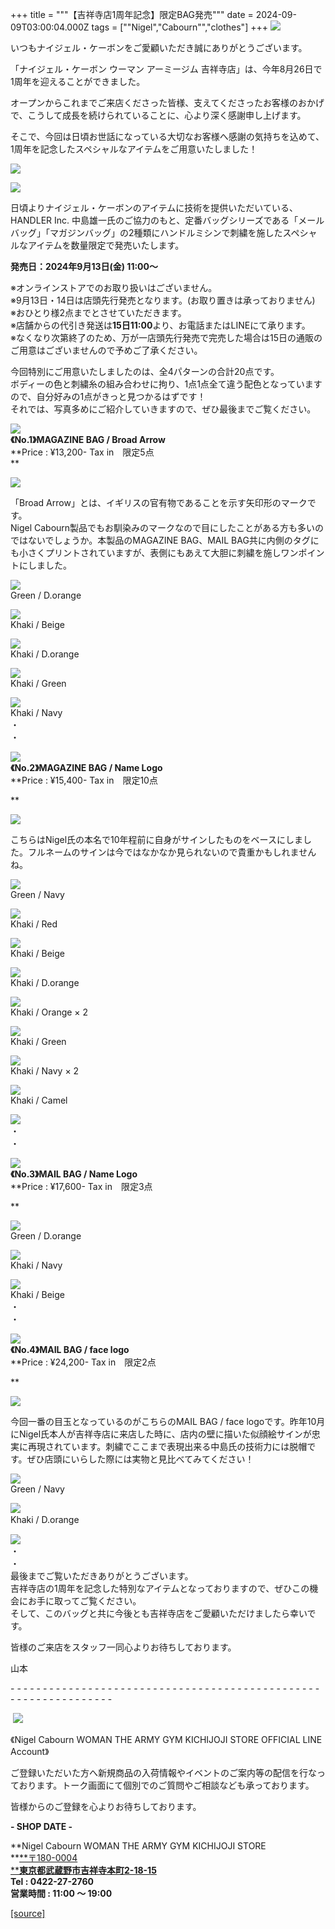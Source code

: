 +++
title = """【吉祥寺店1周年記念】限定BAG発売"""
date = 2024-09-09T03:00:04.000Z
tags = ["\"Nigel","Cabourn\"","clothes"]
+++
![](https://cdn.shopify.com/s/files/1/0094/9295/5196/files/KICHIJOJI-banner-02_68cca751-c6e9-4c24-af7d-4257da66ed1e_480x480.jpg?v=1725762248)  
  
いつもナイジェル・ケーボンをご愛顧いただき誠にありがとうございます。  
  
「ナイジェル・ケーボン ウーマン アーミージム 吉祥寺店」は、今年8月26日で1周年を迎えることができました。  
  
オープンからこれまでご来店くださった皆様、支えてくださったお客様のおかげで、こうして成長を続けられていることに、心より深く感謝申し上げます。  
  
そこで、今回は日頃お世話になっている大切なお客様へ感謝の気持ちを込めて、1周年を記念したスペシャルなアイテムをご用意いたしました！  
  
![](https://cdn.shopify.com/s/files/1/0094/9295/5196/files/KICHIJOJI-3_480x480.jpg?v=1725762393)  
  
![](https://cdn.shopify.com/s/files/1/0094/9295/5196/files/HANDLER1_480x480.jpg?v=1725762435)  
  
日頃よりナイジェル・ケーボンのアイテムに技術を提供いただいている、HANDLER Inc. 中島雄一氏のご協力のもと、定番バッグシリーズである「メールバッグ」「マガジンバッグ」の2種類にハンドルミシンで刺繍を施したスペシャルなアイテムを数量限定で発売いたします。  
  
**発売日：2024年9月13日(金) 11:00～**  
  
※オンラインストアでのお取り扱いはございません。  
※9月13日・14日は店頭先行発売となります。(お取り置きは承っておりません)  
※おひとり様2点までとさせていただきます。  
※店舗からの代引き発送は**15日11:00**より、お電話またはLINEにて承ります。  
※なくなり次第終了のため、万が一店頭先行発売で完売した場合は15日の通販のご用意はございませんので予めご了承ください。  
  
  
今回特別にご用意いたしましたのは、全4パターンの合計20点です。  
ボディーの色と刺繍糸の組み合わせに拘り、1点1点全て違う配色となっていますので、自分好みの1点がきっと見つかるはずです！  
それでは、写真多めにご紹介していきますので、ぜひ最後までご覧ください。  
  
![](https://cdn.shopify.com/s/files/1/0094/9295/5196/files/80480061517_480x480.jpg?v=1725762497)  
**《No.1》MAGAZINE BAG / Broad Arrow**  
**Price : ¥13,200- Tax in　限定5点  
**

**![](https://cdn.shopify.com/s/files/1/0094/9295/5196/files/20240906_152243_480x480.jpg?v=1725775858)**

「Broad Arrow」とは、イギリスの官有物であることを示す矢印形のマークです。  
Nigel Cabourn製品でもお馴染みのマークなので目にしたことがある方も多いのではないでしょうか。本製品のMAGAZINE BAG、MAIL BAG共に内側のタグにも小さくプリントされていますが、表側にもあえて大胆に刺繍を施しワンポイントにしました。  
  

![](https://cdn.shopify.com/s/files/1/0094/9295/5196/files/20240906_150402_480x480.jpg?v=1725762543)  
Green / D.orange

![](https://cdn.shopify.com/s/files/1/0094/9295/5196/files/20240906_150643_480x480.jpg?v=1725762598)  
Khaki / Beige

![](https://cdn.shopify.com/s/files/1/0094/9295/5196/files/20240906_151106_480x480.jpg?v=1725762639)  
Khaki / D.orange

![](https://cdn.shopify.com/s/files/1/0094/9295/5196/files/20240906_150714_480x480.jpg?v=1725762667)  
Khaki / Green

![](https://cdn.shopify.com/s/files/1/0094/9295/5196/files/20240906_150757_480x480.jpg?v=1725762692)  
Khaki / Navy  
・  
・

![](https://cdn.shopify.com/s/files/1/0094/9295/5196/files/80480061507_480x480.jpg?v=1725763191)  
**《No.2》MAGAZINE BAG / Name Logo**  
**Price : ¥15,400- Tax in　限定10点  
  
**

**![](https://cdn.shopify.com/s/files/1/0094/9295/5196/files/20240906_152109_480x480.jpg?v=1725776003)**

こちらはNigel氏の本名で10年程前に自身がサインしたものをベースにしました。フルネームのサインは今ではなかなか見られないので貴重かもしれませんね。

![](https://cdn.shopify.com/s/files/1/0094/9295/5196/files/20240906_150050_480x480.jpg?v=1725763256)  
Green / Navy

![](https://cdn.shopify.com/s/files/1/0094/9295/5196/files/20240906_145753_480x480.jpg?v=1725763390)  
Khaki / Red

![](https://cdn.shopify.com/s/files/1/0094/9295/5196/files/20240906_145708_480x480.jpg?v=1725763429)  
Khaki / Beige

![](https://cdn.shopify.com/s/files/1/0094/9295/5196/files/20240906_145733_480x480.jpg?v=1725763456)  
Khaki / D.orange

![](https://cdn.shopify.com/s/files/1/0094/9295/5196/files/20240906_145814_480x480.jpg?v=1725763484)  
Khaki / Orange × 2

![](https://cdn.shopify.com/s/files/1/0094/9295/5196/files/20240906_145639_480x480.jpg?v=1725763510)  
Khaki / Green

![](https://cdn.shopify.com/s/files/1/0094/9295/5196/files/20240906_145844_480x480.jpg?v=1725763588)  
Khaki / Navy × 2

![](https://cdn.shopify.com/s/files/1/0094/9295/5196/files/20240906_145619_480x480.jpg?v=1725763617)  
Khaki / Camel

![](https://cdn.shopify.com/s/files/1/0094/9295/5196/files/80480061507-1_480x480.jpg?v=1725763778)  
・  
・  
  
![](https://cdn.shopify.com/s/files/1/0094/9295/5196/files/80480061500_480x480.jpg?v=1725763642)  
**《No.3》MAIL BAG / Name Logo**  
**Price : ¥17,600- Tax in　限定3点  
  
**

![](https://cdn.shopify.com/s/files/1/0094/9295/5196/files/20240906_151520_480x480.jpg?v=1725763678)  
Green / D.orange

![](https://cdn.shopify.com/s/files/1/0094/9295/5196/files/20240906_151241_480x480.jpg?v=1725763709)  
Khaki / Navy

![](https://cdn.shopify.com/s/files/1/0094/9295/5196/files/20240906_151340_480x480.jpg?v=1725763733)  
Khaki / Beige  
・  
・

![](https://cdn.shopify.com/s/files/1/0094/9295/5196/files/80480061520_480x480.jpg?v=1725764143)  
**《No.4》MAIL BAG / face logo**  
**Price : ¥24,200- Tax in　限定2点  
  
**

**![](https://cdn.shopify.com/s/files/1/0094/9295/5196/files/20240908_142523_480x480.jpg?v=1725776128)**

今回一番の目玉となっているのがこちらのMAIL BAG / face logoです。昨年10月にNigel氏本人が吉祥寺店に来店した時に、店内の壁に描いた似顔絵サインが忠実に再現されています。刺繍でここまで表現出来る中島氏の技術力には脱帽です。ぜひ店頭にいらした際には実物と見比べてみてください！  
  

![](https://cdn.shopify.com/s/files/1/0094/9295/5196/files/20240906_151648_480x480.jpg?v=1725764260)  
Green / Navy

![](https://cdn.shopify.com/s/files/1/0094/9295/5196/files/20240906_151605_480x480.jpg?v=1725764312)  
Khaki / D.orange　  
  
![](https://cdn.shopify.com/s/files/1/0094/9295/5196/files/80480061520-1_480x480.jpg?v=1725764447)  
・  
・  
最後までご覧いただきありがとうございます。  
吉祥寺店の1周年を記念した特別なアイテムとなっておりますので、ぜひこの機会にお手に取ってご覧ください。  
そして、このバッグと共に今後とも吉祥寺店をご愛顧いただけましたら幸いです。  
  
皆様のご来店をスタッフ一同心よりお待ちしております。

山本

\- - - - - - - - - - - - - - - - - - - - - - - - - - - - - - - - - - - - - - - - - - - - - - - - - - - - - - - - - - - - - - - -  

 [![](https://cdn.shopify.com/s/files/1/0094/9295/5196/files/977C5BFF-508B-4CAA-96FE-9B4728CEC285_160x160.png?v=1693902608)](https://lin.ee/JRv0rXQ)

《Nigel Cabourn WOMAN THE ARMY GYM KICHIJOJI STORE OFFICIAL LINE Account》

ご登録いただいた方へ新規商品の入荷情報やイベントのご案内等の配信を行なっております。トーク画面にて個別でのご質問やご相談なども承っております。

皆様からのご登録を心よりお待ちしております。

**\- SHOP DATE -**

**Nigel Cabourn WOMAN THE ARMY GYM KICHIJOJI STORE  
**[**〒180-0004  
****東京都武蔵野市吉祥寺本町2-18-15**](https://www.google.com/maps/place/%E3%80%92180-0004+%E6%9D%B1%E4%BA%AC%E9%83%BD%E6%AD%A6%E8%94%B5%E9%87%8E%E5%B8%82%E5%90%89%E7%A5%A5%E5%AF%BA%E6%9C%AC%E7%94%BA%EF%BC%92%E4%B8%81%E7%9B%AE%EF%BC%91%EF%BC%98%E2%88%92%EF%BC%91%EF%BC%95+%E6%AD%A6%E8%94%B5%E9%87%8E%E3%82%AB%E3%83%B3%E3%83%88%E3%83%AA%E3%83%BC%E3%83%8F%E3%82%A4%E3%83%84/@35.7044288,139.5732119,17z/data=!3m1!4b1!4m6!3m5!1s0x6018ee49175f632b:0xf424f2fa6c99a79!8m2!3d35.7044245!4d139.5757868!16s%2Fg%2F12hsx3n5g?hl=ja&entry=ttu)  
**Tel : 0422-27-2760  
営業時間 : 11:00 ～ 19:00**

[[source]](https://cabourn.jp/blogs/shop-info/kichijoji2024-09-09)
